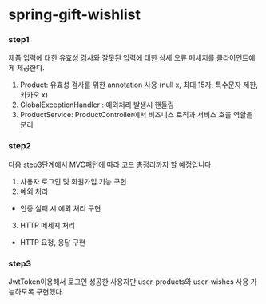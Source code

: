 # spring-gift-wishlist


### step1
제품 입력에 대한 유효성 검사와 잘못된 입력에 대한 상세 오류 메세지를 클라이언트에게 제공한다.

1. Product: 유효성 검사를 위한 annotation 사용 (null x, 최대 15자, 특수문자 제한, 카카오 x)
2. GlobalExceptionHandler : 예외처리 발생시 핸들링
3. ProductService: ProductController에서 비즈니스 로직과 서비스 호출 역할을 분리

### step2
다음 step3단계에서 MVC패턴에 따라 코드 총정리까지 할 예정입니다. 

1. 사용자 로그인 및 회원가입 기능 구현
2. 예외 처리 
- 인증 실패 시 예외 처리 구현
3. HTTP 메세지 처리
- HTTP 요청, 응답 구현 

### step3

JwtToken이용해서 로그인 성공한 사용자만 user-products와 user-wishes 사용 가능하도록 구현했다. 